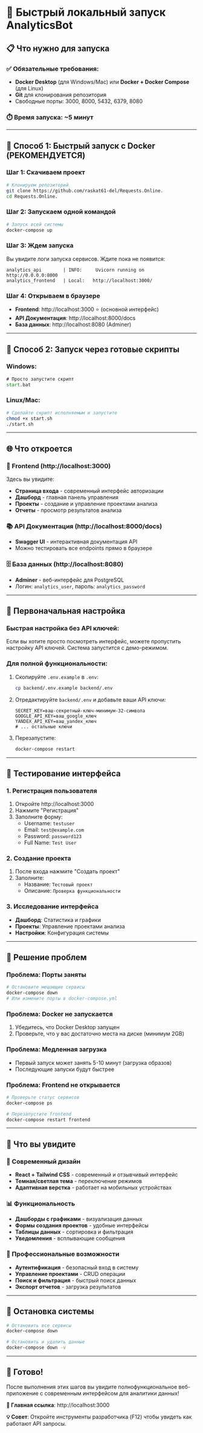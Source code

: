 # 🚀 Быстрый локальный запуск AnalyticsBot

## 📋 Что нужно для запуска

### ✅ Обязательные требования:
- **Docker Desktop** (для Windows/Mac) или **Docker + Docker Compose** (для Linux)
- **Git** для клонирования репозитория
- Свободные порты: 3000, 8000, 5432, 6379, 8080

### ⏱️ Время запуска: ~5 минут

---

## 🎯 Способ 1: Быстрый запуск с Docker (РЕКОМЕНДУЕТСЯ)

### Шаг 1: Скачиваем проект
```bash
# Клонируем репозиторий
git clone https://github.com/raskat61-del/Requests.Online.
cd Requests.Online.
```

### Шаг 2: Запускаем одной командой
```bash
# Запуск всей системы
docker-compose up
```

### Шаг 3: Ждем запуска
Вы увидите логи запуска сервисов. Ждите пока не появится:
```
analytics_api        | INFO:     Uvicorn running on http://0.0.0.0:8000
analytics_frontend   | Local:   http://localhost:3000/
```

### Шаг 4: Открываем в браузере
- **Frontend**: http://localhost:3000 ⭐ (основной интерфейс)
- **API Документация**: http://localhost:8000/docs
- **База данных**: http://localhost:8080 (Adminer)

---

## 🎯 Способ 2: Запуск через готовые скрипты

### Windows:
```cmd
# Просто запустите скрипт
start.bat
```

### Linux/Mac:
```bash
# Сделайте скрипт исполняемым и запустите
chmod +x start.sh
./start.sh
```

---

## 🌐 Что откроется

### 🎨 Frontend (http://localhost:3000)
Здесь вы увидите:
- **Страница входа** - современный интерфейс авторизации
- **Дашборд** - главная панель управления
- **Проекты** - создание и управление проектами анализа
- **Отчеты** - просмотр результатов анализа

### 📚 API Документация (http://localhost:8000/docs)
- **Swagger UI** - интерактивная документация API
- Можно тестировать все endpoints прямо в браузере

### 🗄️ База данных (http://localhost:8080)
- **Adminer** - веб-интерфейс для PostgreSQL
- Логин: `analytics_user`, пароль: `analytics_password`

---

## 🔧 Первоначальная настройка

### Быстрая настройка без API ключей:
Если вы хотите просто посмотреть интерфейс, можете пропустить настройку API ключей. Система запустится с демо-режимом.

### Для полной функциональности:
1. Скопируйте `.env.example` в `.env`:
   ```bash
   cp backend/.env.example backend/.env
   ```

2. Отредактируйте `backend/.env` и добавьте ваши API ключи:
   ```env
   SECRET_KEY=ваш-секретный-ключ-минимум-32-символа
   GOOGLE_API_KEY=ваш_google_ключ
   YANDEX_API_KEY=ваш_yandex_ключ
   # ... остальные ключи
   ```

3. Перезапустите:
   ```bash
   docker-compose restart
   ```

---

## 🧪 Тестирование интерфейса

### 1. Регистрация пользователя
1. Откройте http://localhost:3000
2. Нажмите "Регистрация"
3. Заполните форму:
   - Username: `testuser`
   - Email: `test@example.com`
   - Password: `password123`
   - Full Name: `Test User`

### 2. Создание проекта
1. После входа нажмите "Создать проект"
2. Заполните:
   - Название: `Тестовый проект`
   - Описание: `Проверка функциональности`

### 3. Исследование интерфейса
- **Дашборд**: Статистика и графики
- **Проекты**: Управление проектами анализа
- **Настройки**: Конфигурация системы

---

## 🐛 Решение проблем

### Проблема: Порты заняты
```bash
# Остановите мешающие сервисы
docker-compose down
# Или измените порты в docker-compose.yml
```

### Проблема: Docker не запускается
1. Убедитесь, что Docker Desktop запущен
2. Проверьте, что у вас достаточно места на диске (минимум 2GB)

### Проблема: Медленная загрузка
- Первый запуск может занять 5-10 минут (загрузка образов)
- Последующие запуски будут быстрее

### Проблема: Frontend не открывается
```bash
# Проверьте статус сервисов
docker-compose ps

# Перезапустите frontend
docker-compose restart frontend
```

---

## 📱 Что вы увидите

### 🎨 Современный дизайн
- **React + Tailwind CSS** - современный и отзывчивый интерфейс
- **Темная/светлая тема** - переключение режимов
- **Адаптивная верстка** - работает на мобильных устройствах

### 📊 Функциональность
- **Дашборды с графиками** - визуализация данных
- **Формы создания проектов** - удобные интерфейсы
- **Таблицы данных** - сортировка и фильтрация
- **Уведомления** - всплывающие сообщения

### 🚀 Профессиональные возможности
- **Аутентификация** - безопасный вход в систему
- **Управление проектами** - CRUD операции
- **Поиск и фильтрация** - быстрый поиск данных
- **Экспорт отчетов** - загрузка результатов

---

## 🛑 Остановка системы

```bash
# Остановить все сервисы
docker-compose down

# Остановить и удалить данные
docker-compose down -v
```

---

## 🎉 Готово!

После выполнения этих шагов вы увидите полнофункциональное веб-приложение с современным интерфейсом для аналитики данных!

**🔗 Главная ссылка**: http://localhost:3000

**💡 Совет**: Откройте инструменты разработчика (F12) чтобы увидеть как работают API запросы.